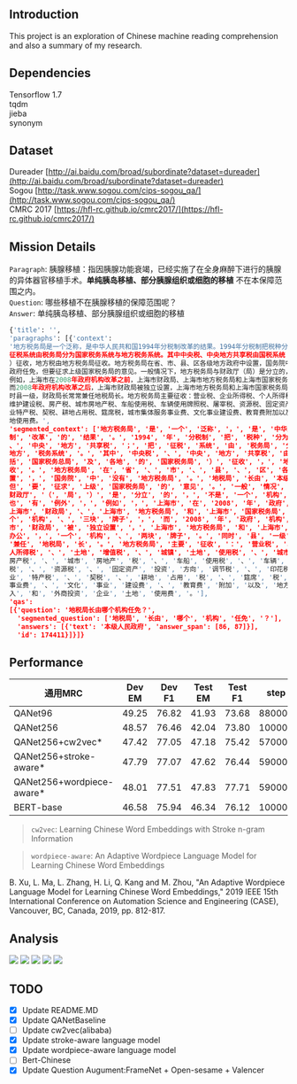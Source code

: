 ## Introduction
This project is an exploration of Chinese machine reading comprehension and also a summary of my research.

## Dependencies
Tensorflow 1.7  
tqdm  
jieba  
synonym  

## Dataset
Dureader   [http://ai.baidu.com/broad/subordinate?dataset=dureader](http://ai.baidu.com/broad/subordinate?dataset=dureader)  
Sogou   [http://task.www.sogou.com/cips-sogou_qa/](http://task.www.sogou.com/cips-sogou_qa/)  
CMRC 2017  [https://hfl-rc.github.io/cmrc2017/](https://hfl-rc.github.io/cmrc2017/)  

## Mission Details
`Paragraph`:
胰腺移植：指因胰腺功能衰竭，已经实施了在全身麻醉下进行的胰腺的异体器官移植手术。__单纯胰岛移植、部分胰腺组织或细胞的移植__ 不在本保障范围之内。  
`Question`: 哪些移植不在胰腺移植的保障范围呢？  
`Answer`: 单纯胰岛移植、部分胰腺组织或细胞的移植
```python
{'title': '',
'paragraphs': [{'context':
'地方税务局是一个泛称，是中华人民共和国1994年分税制改革的结果。1994年分税制把税种分为中央税、地方税、中央地方共享税；把
征税系统由税务局分为国家税务系统与地方税务系统。其中中央税、中央地方共享税由国税系统（包括国家税务总局及各地的国家税务局
）征收，地方税由地方税务局征收。地方税务局在省、市、县、区各级地方政府中设置，国务院中没有地方税务局。地税局长由本级人民
政府任免，但要征求上级国家税务局的意见。一般情况下，地方税务局与财政厅（局）是分立的，不是一个机构两块牌子。但也有例外，
例如，上海市在2008年政府机构改革之前，上海市财政局、上海市地方税务局和上海市国家税务局为合署办公，一个机构、三块牌子，
而2008年政府机构改革之后，上海市财政局被独立设置，上海市地方税务局和上海市国家税务局仍为合署办公，一个机构、两块牌子。同
时县一级，财政局长常常兼任地税局长。地方税务局主要征收：营业税、企业所得税、个人所得税、土地增值税、城镇土地使用税、城市
维护建设税、房产税、城市房地产税、车船使用税、车辆使用牌照税、屠宰税、资源税、固定资产投资方向调节税、印花税、农业税、农
业特产税、契税、耕地占用税、筵席税，城市集体服务事业费、文化事业建设费、教育费附加以及地方税的滞补罚收入和外商投资企业土
地使用费。',
'segmented_context': ['地方税务局', '是', '一个', '泛称', '，', '是', '中华人民共和国', '1994', '年', '分税
制', '改革', '的', '结果', '。', '1994', '年', '分税制', '把', '税种', '分为', '中央税', '、', '地方税', '
、', '中央', '地方', '共享税', '；', '把', '征税', '系统', '由', '税务局', '分为', '国家', '税务系统', '与', '
地方', '税务系统', '。', '其中', '中央税', '、', '中央', '地方', '共享税', '由', '国税', '系统', '（', '包
括', '国家税务总局', '及', '各地', '的', '国家税务局', '）', '征收', '，', '地方税', '由', '地方税务局', '征
收', '。', '地方税务局', '在', '省', '、', '市', '、', '县', '、', '区', '各级', '地方', '政府', '中', '设
置', '，', '国务院', '中', '没有', '地方税务局', '。', '地税局', '长由', '本级', '人民政府', '任免', '，', '
但', '要', '征求', '上级', '国家税务局', '的', '意见', '。', '一般', '情况', '下', '，', '地方税务局', '与', '
财政厅', '（', '局', '）', '是', '分立', '的', '，', '不是', '一个', '机构', '两块', '牌子', '。', '但', '
也', '有', '例外', '，', '例如', '，', '上海市', '在', '2008', '年', '政府', '机构', '改革', '之前', '，', '
上海市', '财政局', '、', '上海市', '地方税务局', '和', '上海市', '国家税务局', '为', '合署', '办公', '，', '一
个', '机构', '、', '三块', '牌子', '，', '而', '2008', '年', '政府', '机构', '改革', '之后', '，', '上海
市', '财政局', '被', '独立设置', '，', '上海市', '地方税务局', '和', '上海市', '国家税务局', '仍为', '合署', '
办公', '，', '一个', '机构', '、', '两块', '牌子', '。', '同时', '县', '一级', '，', '财政', '局长', '常常',
'兼任', '地税局', '长', '。', '地方税务局', '主要', '征收', '：', '营业税', '、', '企业', '所得税', '、', '个
人所得税', '、', '土地', '增值税', '、', '城镇', '土地', '使用税', '、', '城市', '维护', '建设', '税', '、', '
房产税', '、', '城市', '房地产', '税', '、', '车船', '使用税', '、', '车辆', '使用', '牌照税', '、', '屠宰
税', '、', '资源税', '、', '固定资产', '投资', '方向', '调节税', '、', '印花税', '、', '农业税', '、', '农
业', '特产税', '、', '契税', '、', '耕地', '占用', '税', '、', '筵席', '税', '，', '城市', '集体', '服务', '
事业费', '、', '文化', '事业', '建设费', '、', '教育费', '附加', '以及', '地方税', '的', '滞', '补罚', '收
入', '和', '外商投资', '企业', '土地', '使用费', '。'],
'qas':
[{'question': '地税局长由哪个机构任免？',
  'segmented_question': ['地税局', '长由', '哪个', '机构', '任免', '？'],
  'answers': [{'text': '本级人民政府', 'answer_span': [86, 87]}],
  'id': 174411}]}]}
```

## Performance
通用MRC|Dev EM|Dev F1|Test EM|Test F1|step
----|----|----|----|----|---
QANet96|49.25|76.82|41.93|73.68|88000
QANet256|48.57|76.46|42.04|73.80|100000
QANet256+cw2vec*|47.42|77.05|47.18|75.42|57000
QANet256+stroke-aware*|47.79|77.07|47.62|76.44|59000
QANet256+wordpiece-aware*|48.01|77.51|47.83|77.71|59000
BERT-base|46.58|75.94|46.34|76.12|100000

>`cw2vec`: Learning Chinese Word Embeddings with Stroke n-gram Information  

>`wordpiece-aware`: An Adaptive Wordpiece Language Model for Learning Chinese Word Embeddings

B. Xu, L. Ma, L. Zhang, H. Li, Q. Kang and M. Zhou, "An Adaptive Wordpiece Language Model for Learning Chinese Word Embeddings," 2019 IEEE 15th International Conference on Automation Science and Engineering (CASE), Vancouver, BC, Canada, 2019, pp. 812-817.

## Analysis
![](/pic/length.png)
![](/pic/ansl.png)
![](/pic/f11.png)
![](/pic/f12.png)
![](/pic/score.png)


## TODO
- [x] Update README.MD
- [x] Update QANetBaseline
- [ ] Update cw2vec(alibaba)
- [x] Update stroke-aware language model
- [x] Update wordpiece-aware language model
- [ ] Bert-Chinese
- [x] Update Question Augument:FrameNet + Open-sesame + Valencer
